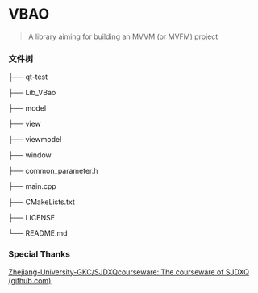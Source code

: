 # VBAO

> A library aiming for building an MVVM (or MVFM) project

### 文件树

├── qt-test

├── Lib_VBao

├── model

├── view

├── viewmodel

├── window

├── common_parameter.h

├── main.cpp

├── CMakeLists.txt

├── LICENSE

└── README.md


### Special Thanks

[Zhejiang-University-GKC/SJDXQcourseware: The courseware of SJDXQ (github.com)](https://github.com/Zhejiang-University-GKC/SJDXQcourseware)
